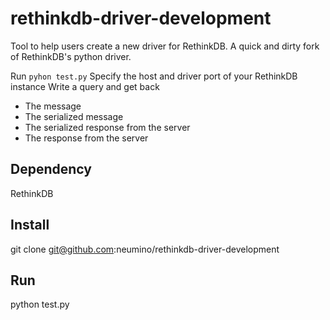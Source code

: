 rethinkdb-driver-development
============================

Tool to help users create a new driver for RethinkDB.
A quick and dirty fork of RethinkDB's python driver.

Run `pyhon test.py`
Specify the host and driver port of your RethinkDB instance
Write a query and get back
- The message
- The serialized message
- The serialized response from the server
- The response from the server

Dependency
----
RethinkDB

Install
----
git clone git@github.com:neumino/rethinkdb-driver-development

Run
----
python test.py
